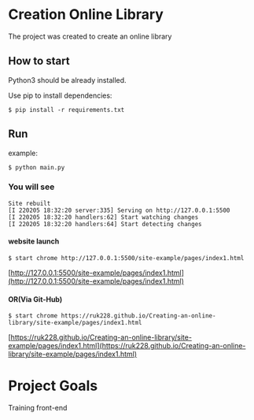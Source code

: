 # Сreation Online Library

The project was created to create an online library

## How to start

Python3 should be already installed.

Use pip to install dependencies:

```
$ pip install -r requirements.txt
```

## Run

example:

```
$ python main.py
```

### You will see

```
Site rebuilt
[I 220205 18:32:20 server:335] Serving on http://127.0.0.1:5500
[I 220205 18:32:20 handlers:62] Start watching changes
[I 220205 18:32:20 handlers:64] Start detecting changes
```

#### website launch

```
$ start chrome http://127.0.0.1:5500/site-example/pages/index1.html
```
[http://127.0.0.1:5500/site-example/pages/index1.html](http://127.0.0.1:5500/site-example/pages/index1.html)
#### OR(Via Git-Hub)

```
$ start chrome https://ruk228.github.io/Creating-an-online-library/site-example/pages/index1.html
```
[https://ruk228.github.io/Creating-an-online-library/site-example/pages/index1.html](https://ruk228.github.io/Creating-an-online-library/site-example/pages/index1.html)


# Project Goals

Training front-end
